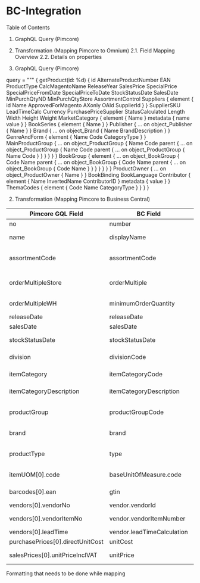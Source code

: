 # BC-Integration

Table of Contents
1. GraphQL Query (Pimcore)
2. Transformation (Mapping Pimcore to Omnium)
2.1. Field Mapping Overview
2.2. Details on properties

1. GraphQL Query (Pimcore)

query = """
    {
        getProduct(id: %d) {
            id
            AlternateProductNumber
            EAN
            ProductType
            CalcMagentoName
            ReleaseYear
            SalesPrice
            SpecialPrice
            SpecialPriceFromDate
            SpecialPriceToDate
            StockStatusDate
            SalesDate
            MinPurchQtyND
            MinPurchQtyStore
            AssortmentControl
            Suppliers {
                element {
                    id
                    Name
                    ApprovedForMagento
                    AXonly
                    OAId
                    SupplierId
                }
            }
            SupplierSKU
            LeadTimeCalc
            Currency
            PurchasePriceSupplier
            StatusCalculated
            Length
            Width
            Height
            Weight
            MarketCategory {
                element {
                    Name
                }
                metadata {
                    name
                    value
                }
            }
            BookSeries {
                element {
                    Name
                }
            }
            Publisher {
                ... on object_Publisher {
                    Name
                }
            }
            Brand {
                ... on object_Brand {
                    Name
                    BrandDescription
                }
            }
            GenreAndForm {
                element {
                    Name
                    Code
                    CategoryType
                }
            }
            MainProductGroup {
                ... on object_ProductGroup {
                    Name
                    Code
                    parent {
                        ... on object_ProductGroup {
                            Name
                            Code
                            parent {
                                ... on object_ProductGroup {
                                    Name
                                    Code
                                }
                            }
                        }
                    }
                }
            }
            BookGroup {
                element {
                    ... on object_BookGroup {
                        Code
                        Name
                        parent {
                            ... on object_BookGroup {
                                Code
                                Name
                                parent {
                                    ... on object_BookGroup {
                                        Code
                                        Name
                                    }
                                }
                            }
                        }
                    }
                }
            }
            ProductOwner {
                ... on object_ProductOwner {
                    Name
                }
            }
            BookBinding
            BookLanguage
            Contributor {
                element {
                    Name
                    InvertedName
                    ContributorID
                }
                metadata {
                    value
                }
            }
            ThemaCodes {
                element {
                    Code
                    Name
                    CategoryType
                }
            }
        }
    }
    
2. Transformation (Mapping Pimcore to Business Central)




| Pimcore GQL Field                     | BC Field                        | Notes                                           |
|---------------------------------------|---------------------------------|-------------------------------------------------|
| no                                    | number                          | Item identifier                                 |
| name                                  | displayName                     | Item description/name                           |
| assortmentCode                        | assortmentCode                  | Assortment code (if supported by BC)            |
| orderMultipleStore                    | orderMultiple                   | Store order multiple (BC uses single field)     |
| orderMultipleWH                       | minimumOrderQuantity            | Warehouse order multiple                        |
| releaseDate                           | releaseDate                     | Release date                                    |
| salesDate                             | salesDate                       | Sales start date                                |
| stockStatusDate                       | stockStatusDate                 | Stock status update date                        |
| division                              | divisionCode                    | Division code (if BC supports)                  |
| itemCategory                          | itemCategoryCode                | Item category code                              |
| itemCategoryDescription               | itemCategoryDescription         | Description (optional)                          |
| productGroup                          | productGroupCode                | Product group code (if supported)               |
| brand                                 | brand                           | Brand name (if BC supports)                     |
| productType                           | type                            | Avoid type—use itemCategoryCode instead         |
| itemUOM[0].code                       | baseUnitOfMeasure.code          | Unit of measure code                            |
| barcodes[0].ean                       | gtin                            | Global trade item number                        |
| vendors[0].vendorNo                   | vendor.vendorId                 | Vendor ID                                       |
| vendors[0].vendorItemNo               | vendor.vendorItemNumber         | Vendor item number                              |
| vendors[0].leadTime                   | vendor.leadTimeCalculation      | Lead time (days)                                |
| purchasePrices[0].directUnitCost      | unitCost                        | Purchase unit cost                              |
| salesPrices[0].unitPriceInclVAT       | unitPrice                       | Sales unit price (incl. VAT)                    |



Formatting that needs to be done while mapping

